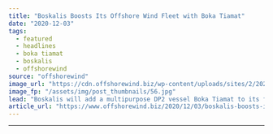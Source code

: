 ```yaml
---
title: "Boskalis Boosts Its Offshore Wind Fleet with Boka Tiamat"
date: "2020-12-03"
tags: 
  - featured
  - headlines
  - boka tiamat
  - boskalis
  - offshorewind
source: "offshorewind"
image_url: "https://cdn.offshorewind.biz/wp-content/uploads/sites/2/2020/12/03165002/Boskalis_Boka-Tiamat.jpg"
image_fp: "/assets/img/post_thumbnails/56.jpg"
lead: "Boskalis will add a multipurpose DP2 vessel Boka Tiamat to its fleet in January"
article_url: "https://www.offshorewind.biz/2020/12/03/boskalis-boosts-its-offshore-wind-fleet-with-boka-tiamat/"
---
```


---
